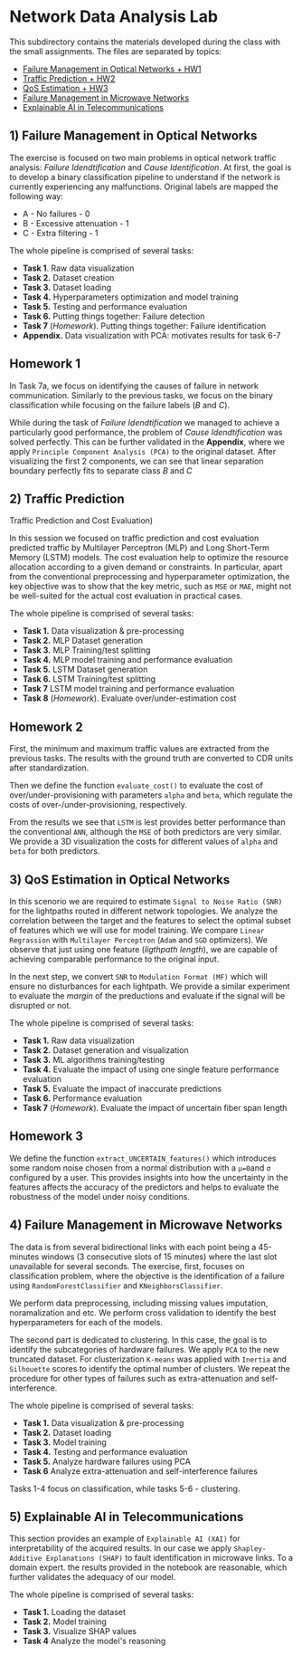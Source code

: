 # Network Data Analysis Lab
This subdirectory contains the materials developed during the class with the small assignments. The files are separated by topics:
 - [Failure Management in Optical Networks + HW1](1-Failure-management-optical)
- [Traffic Prediction + HW2](2-Traffic-prediction)
- [QoS Estimation + HW3](3-QoT-estimation)
- [Failure Management in Microwave Networks](4-Failure-management-microwave)
- [Explainable AI in Telecommunications](5-Explainable-AI-in-telecom)


## 1) Failure Management in Optical Networks

The exercise is focused on two main problems in optical network traffic analysis: *Failure Idendtification* and *Cause Identification*. At first, the goal is to develop a binary classification pipeline to understand if the network is currently experiencing any malfunctions. Original labels are mapped the following way:

- A - No failures - 0
- B - Excessive attenuation - 1
- C - Extra filtering - 1

The whole pipeline is comprised of several tasks:
- **Task 1**. Raw data visualization
- **Task 2.** Dataset creation
- **Task 3.** Dataset loading
- **Task 4.** Hyperparameters optimization and model training
- **Task 5.** Testing and performance evaluation
- **Task 6.** Putting things together: Failure detection
- **Task 7** (*Homework*). Putting things together: Failure identification
- **Appendix.** Data visualization with PCA: motivates results for task 6-7

## Homework 1
In Task 7a, we focus on identifying the causes of failure in network communication. Similarly to the previous tasks, we focus on the binary classification while focusing on the failure labels (*B* and *C*).

While during the task of *Failure Idendtification* we managed to achieve a particularly good performance, the problem of *Cause Idendtification* was solved perfectly. This can be further validated in the **Appendix**, where we apply `Principle Component Analysis (PCA)` to the original dataset. After visualizing the first 2 components, we can see that linear separation boundary perfectly fits to separate class *B* and *C*

## 2) Traffic Prediction

Traffic Prediction and Cost Evaluation)

In this session we focused on traffic prediction and cost evaluation predicted traffic by Multilayer Perceptron (MLP) and Long Short-Term Memory (LSTM) models. The cost evaluation help to optimize the resource allocation according to a given demand or constraints. In particular, apart from the conventional preprocessing and hyperparameter optimization, the key objective was to show that the key metric, such as `MSE` or `MAE`, might not be well-suited for the actual cost evaluation in practical cases.


The whole pipeline is comprised of several tasks:
- **Task 1.** Data visualization & pre-processing
- **Task 2.** MLP Dataset generation
- **Task 3.** MLP Training/test splitting
- **Task 4.** MLP model training and 
performance evaluation
- **Task 5.** LSTM Dataset generation
- **Task 6.** LSTM Training/test splitting
- **Task 7** LSTM model training and 
performance evaluation
- **Task 8** (*Homework*). Evaluate over/under-estimation cost

## Homework 2
First, the minimum and maximum traffic values are extracted from the previous tasks. The results with the ground truth are converted to CDR units after standardization.

Then we define the function `evaluate_cost()` to evaluate the cost of over/under-provisioning with parameters `alpha` and `beta`, which regulate the costs of over-/under-provisioning, respectively.

From the results we see that `LSTM` is lest provides better performance than the conventional `ANN`, although the `MSE` of both predictors are very similar. We provide a 3D visualization the costs for different values of `alpha` and `beta` for both predictors.

## 3) QoS Estimation in Optical Networks

In this scenorio we are required to estimate `Signal to Noise Ratio (SNR)` for the lightpaths routed in different network topologies. We analyze the correlation between the target and the features to select the optimal subset of features which we will use for model training. We compare `Linear Regrassion` with `Multilayer Perceptron` (`Adam` and `SGD` optimizers). We observe that just using one feature (*ligthpath length*), we are capable of achieving comparable performance to the original input. 

In the next step, we convert `SNR` to `Modulation Format (MF)` which will ensure no disturbances for each lightpath. We provide a similar experiment to evaluate the *margin* of the preductions and evaluate if the signal will be disrupted or not.

The whole pipeline is comprised of several tasks:
- **Task 1.** Raw data visualization
- **Task 2.** Dataset generation and visualization
- **Task 3.** ML algorithms training/testing
- **Task 4.** Evaluate the impact of using one single feature
performance evaluation
- **Task 5.** Evaluate the impact of inaccurate predictions
- **Task 6.** Performance evaluation
- **Task 7** (*Homework*). Evaluate the impact of uncertain fiber span length

## Homework 3
We define the function `extract_UNCERTAIN_features()` which introduces some random noise chosen from a normal distribution with a `μ=0`and `σ` configured by a user. This provides insights into how the uncertainty in the features affects the accuracy of the predictors and helps to evaluate the robustness of the model under noisy conditions.

## 4) Failure Management in Microwave Networks

The data is from several bidirectional links with each point being a 45-minutes windows (3 consecutive slots of 15 minutes) where the last slot unavailable for several seconds. The exercise, first, focuses on classification problem, where the objective is the identification of a failure using `RandomForestClassifier` and `KNeighborsClassifier`. 

We perform data preprocessing, including missing values imputation, noramalization and etc. We perform cross validation to identify the best hyperparameters for each of the models.


The second part is dedicated to clustering. In this case, the goal is to identify the subcategories of hardware failures. We apply `PCA` to the new truncated dataset. For clusterization `K-means` was applied with `Inertia` and `Silhouette` scores to identify the optimal number of clusters. We repeat the procedure for other types of failures such as extra-attenuation and self-interference.

The whole pipeline is comprised of several tasks:
- **Task 1.**  Data visualization & pre-processing
- **Task 2.** Dataset loading
- **Task 3.** Model training
- **Task 4.** Testing and performance evaluation
- **Task 5.** Analyze hardware failures using PCA
- **Task 6** Analyze extra-attenuation and self-interference failures

Tasks 1-4 focus on classification, while tasks 5-6 - clustering.


## 5) Explainable AI in Telecommunications

This section provides an example of `Explainable AI (XAI)` for interpretability of the acquired results. In our case we apply `Shapley-Additive Explanations (SHAP)` to fault identification in microwave links. To a domain expert. the results provided in the notebook are reasonable, which further validates the adequacy of our model.

The whole pipeline is comprised of several tasks:
- **Task 1.** Loading the dataset 
- **Task 2.** Model training
- **Task 3.** Visualize SHAP values 
- **Task 4** Analyze the model's reasoning
